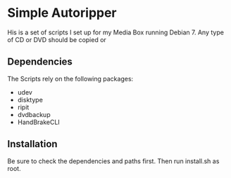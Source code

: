# Simple Autoripper

His is a set of scripts I set up for my Media Box running Debian 7.
Any type of CD or DVD should be copied or 

## Dependencies

The Scripts rely on the following packages:

- udev
- disktype
- ripit
- dvdbackup
- HandBrakeCLI

## Installation

Be sure to check the dependencies and paths first. Then run install.sh as root.
